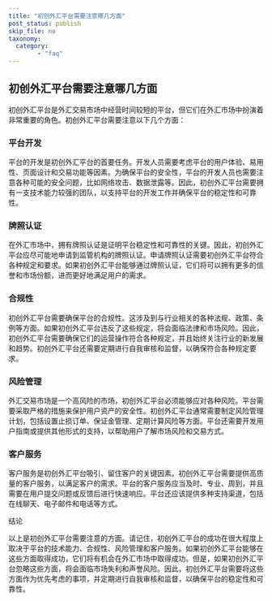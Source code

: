 ```yaml
---
title: "初创外汇平台需要注意哪几方面"
post_status: publish
skip_file: no
taxonomy:
  category:
        - "faq"
---
```


## 初创外汇平台需要注意哪几方面

初创外汇平台是外汇交易市场中经营时间较短的平台，但它们在外汇市场中扮演着非常重要的角色。初创外汇平台需要注意以下几个方面：

### 平台开发

平台的开发是初创外汇平台的首要任务。开发人员需要考虑平台的用户体验、易用性、页面设计和交易功能等因素。为确保平台的安全性，平台的开发人员也需要注意各种可能的安全问题，比如网络攻击、数据泄露等。因此，初创外汇平台需要拥有一支技术能力较强的团队，以支持平台的开发工作并确保平台的稳定性和可靠性。

### 牌照认证

在外汇市场中，拥有牌照认证是证明平台稳定性和可靠性的关键。因此，初创外汇平台应尽可能地申请到监管机构的牌照认证。申请牌照认证需要初创外汇平台符合各种规定和要求。如果初创外汇平台能够通过牌照认证，它们将可以拥有更多的信誉和市场份额，进而更好地满足用户的需求。

### 合规性

初创外汇平台需要确保平台的合规性。这涉及到与行业相关的各种法规、政策、条例等方面。如果初创外汇平台违反了这些规定，将会面临法律和市场风险。因此，初创外汇平台需要确保它们的运营操作符合各种规定，并且始终关注行业的新发展和趋势。初创外汇平台还需要定期进行自我审核和监督，以确保符合各种规定要求。

### 风险管理

外汇交易市场是一个高风险的市场，初创外汇平台必须能够应对各种风险。平台需要采取严格的措施来保护用户资产的安全性。初创外汇平台通常需要制定风险管理计划，包括设置止损订单、保证金管理、定期计算风险等方面。平台还需要开发用户指南或提供其他形式的支持，以帮助用户了解市场风险和交易方式。

### 客户服务

客户服务是初创外汇平台吸引、留住客户的关键因素。初创外汇平台需要提供高质量的客户服务，以满足客户的需求。平台的客户服务应当及时、专业、周到，并且需要在用户提交问题或反馈后进行快速响应。平台还应该提供多种支持渠道，包括在线聊天、电子邮件和电话等方式。

结论

以上是初创外汇平台需要注意的方面。请记住，初创外汇平台的成功在很大程度上取决于平台的技术能力、合规性、风险管理和客户服务。如果初创外汇平台能够在这些方面取得成功，它们将有机会在外汇市场中取得成功。但是，如果初创外汇平台忽略这些方面，将会面临市场失利和声誉风险。因此，初创外汇平台需要将这些方面作为优先考虑的事项，并定期进行自我审核和监督，以确保平台的稳定性和可靠性。

